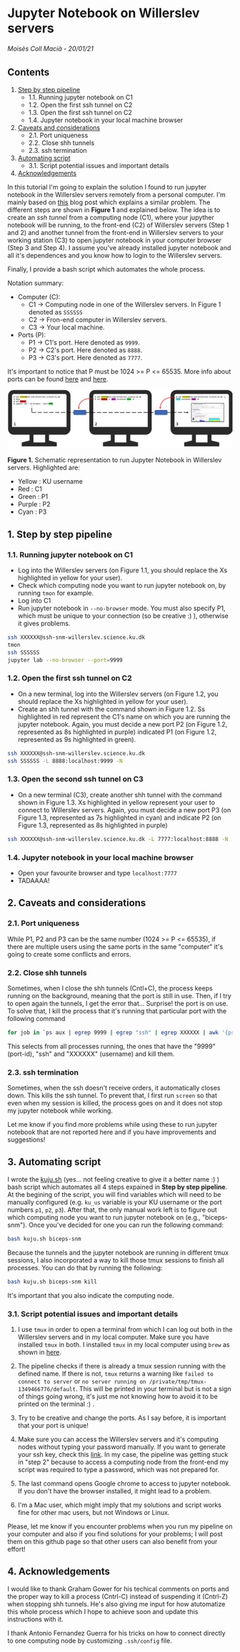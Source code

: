 # Jupyter Notebook on Willerslev servers

###### Moisès Coll Macià - 20/01/21

## Contents

1. [Step by step pipeline](#stepbystep)
    - 1.1. Running jupyter notebook on C1
    - 1.2. Open the first ssh tunnel on C2
    - 1.3. Open the first ssh tunnel on C2
    - 1.4. Jupyter notebook in your local machine browser
2. [Caveats and considerations](#caveats)
    - 2.1. Port uniqueness
    - 2.2. Close shh tunnels
    - 2.3. ssh termination
3. [Automating script](#script)
    - 3.1. Script potential issues and important details
4. [Acknowledgements](#ackn)

In this tutorial I'm going to explain the solution I found to run jupyter notebook in the Willerslev servers remotely from a personal computer. I'm mainly based on [this](https://medium.com/@sankarshan7/how-to-run-jupyter-notebook-in-server-which-is-at-multi-hop-distance-a02bc8e78314) blog post which explains a similar problem. The different steps are shown in **Figure 1** and explained below. The idea is to create an *ssh tunnel* from a computing node (C1), where your jupyther notebook will be running, to the front-end (C2) of Willerslev servers (Step 1 and 2) and another tunnel from the front-end in Willerslev servers to your working station (C3) to open jupyter notebook in your computer browser (Step 3 and Step 4). I assume you've already installed jupyter notebook and all it's dependences and you know how to login to the Willerslev servers. 

Finally, I provide a bash script which automates the whole process. 

Notation summary:

- Computer (C):
    - C1 -> Computing node in one of the Willerslev servers. In Figure 1 denoted as `SSSSSS`
    - C2 -> Fron-end computer in Willerslev servers.
    - C3 -> Your local machine.
- Ports (P):
    - P1 -> C1's port. Here denoted as `9999`.
    - P2 -> C2's port. Here denoted as `8888`.
    - P3 -> C3's port. Here denoted as `7777`.
    
It's important to notice that P must be 1024 >= P <= 65535. More info about ports can be found [here](https://www.ssh.com/ssh/port) and [here](https://linuxhint.com/change_default_ssh_port/).

![](Figure1.png)

**Figure 1.** Schematic representation to run Jupyter Notebook in Willerslev servers. Highlighted are:
- Yellow : KU username
- Red : C1
- Green : P1
- Purple : P2
- Cyan : P3

<a name="stepbystep"></a>
## 1. Step by step pipeline

### 1.1. Running jupyter notebook on C1

- Log into the Willerslev servers (on Figure 1.1, you should replace the Xs highlighted in yellow for your user).
- Check which computing node you want to run jupyter notebook on, by running `tmon` for example.
- Log into C1
- Run jupyter notebook in `--no-browser` mode. You must also specify P1, which must be unique to your connection (so be creative :) ), otherwise it gives problems. 


```bash
ssh XXXXXX@ssh-snm-willerslev.science.ku.dk
tmon
ssh SSSSSS
jupyter lab --no-browser --port=9999
```

### 1.2. Open the first ssh tunnel on C2

- On a new terminal, log into the Willerslev servers (on Figure 1.2, you should replace the Xs highlighted in yellow for your user).
- Create an shh tunnel with the command shown in Figure 1.2. Ss highlighted in red represent the C1's name on which you are running the jupyter notebook. Again, you must decide a new port P2 (on Figure 1.2, represented as 8s highlighted in purple) indicated P1 (on Figure 1.2, represented as 9s highlighted in green).


```bash
ssh XXXXXX@ssh-snm-willerslev.science.ku.dk
ssh SSSSSS -L 8888:localhost:9999 -N
```

### 1.3. Open the second ssh tunnel on C3

- On a new terminal (C3), create another shh tunnel with the command shown in Figure 1.3. Xs highlighted in yellow represent your user to connect to Willerslev servers. Again, you must decide a new port P3 (on Figure 1.3, represented as 7s highlighted in cyan) and indicate P2 (on Figure 1.3, represented as 8s highlighted in purple)


```bash
ssh XXXXXX@ssh-snm-willerslev.science.ku.dk -L 7777:localhost:8888 -N
```

### 1.4. Jupyter notebook in your local machine browser

- Open your favourite browser and type `localhost:7777`
- TADAAAA!

<a name="caveats"></a>
## 2. Caveats and considerations

### 2.1. Port uniqueness

While P1, P2 and P3 can be the same number (1024 >= P <= 65535), if there are multiple users using the same ports in the same "computer" it's going to create some conflicts and errors. 

### 2.2. Close shh tunnels

Sometimes, when I close the shh tunnels (Cntl+C), the process keeps running on the background, meaning that the port is still in use. Then, if I try to open again the tunnels, I get the error that... Surprise! the port is on use. To solve that, I kill the process that it's running that particular port with the following command


```bash
for job in `ps aux | egrep 9999 | egrep "ssh" | egrep XXXXXX | awk '{print $2}'`; do kill -9 ${job}; done
```

This selects from all processes running, the ones that have the "9999" (port-id), "ssh" and "XXXXXX" (username) and kill them. 

### 2.3. ssh termination

Sometimes, when the ssh doesn't receive orders, it automatically closes down. This kills the ssh tunnel. To prevent that, I first run `screen` so that even when my session is killed, the process goes on and it does not stop my jupyter notebook while working. 

Let me know if you find more problems while using these to run jupyter notebook that are not reported here and if you have improvements and suggestions!

<a name="script"></a>
## 3. Automating script

I wrote the [kuju.sh](kuju.sh) (yes... not feeling creative to give it a better name :) ) bash script which automates all 4 steps expained in **Step by step pipeline**. At the begining of the script, you will find variables which will need to be manually configured (e.g. `ku_us` variable is your KU username or the port numbers `p1`, `p2`, `p3`). After that, the only manual work left is to figure out which computing node you want to run jupyter notebook on (e.g., "biceps-snm"). Once you've decided for one you can run the following command:

```bash
bash kuju.sh biceps-snm
```

Because the tunnels and the jupyter notebook are running in different tmux sessions, I also incorporated a way to kill those tmux sessions to finish all processes. You can do that by running the following:

```bash
bash kuju.sh biceps-snm kill
```

It's important that you also indicate the computing node.

### 3.1. Script potential issues and important details

1. I use `tmux` in order to open a terminal from which I can log out both in the Willerslev servers and in my local computer. Make sure you have installed `tmux` in both. I installed `tmux` in my local computer using `brew` as shown in [here](https://linuxize.com/post/getting-started-with-tmux/).

2. The pipeline checks if there is already a tmux session running with the defined name. If there is not, `tmux` returns a warning like `failed to connect to server` or `no server running on /private/tmp/tmux-1349466776/default`. This will be printed in your terminal but is not a sign of things going wrong, it's just me not knowing how to avoid it to be printed on the terminal :) .

3. Try to be creative and change the ports. As I say before, it is important that your port is unique!

4. Make sure you can access the Willerslev servers and it's computing nodes without typing your password manually. If you want to generate your ssh key, check this [link](https://www.ssh.com/ssh/keygen/). In my case, the pipeline was getting stuck in "step 2" because to access a computing node from the front-end my script was required to type a password, which was not prepared for.

5. The last command opens Google chrome to access to jupyter notebook. If you don't have the browser installed, it might lead to a problem.

6. I'm a Mac user, which might imply that my solutions and script works fine for other mac users, but not Windows or Linux.

Please, let me know if you encounter problems when you run my pipeline on your computer and also if you find solutions for your problems; I will post them on this github page so that other users can also benefit from your effort!

<a name="ackn"></a>
## 4. Acknowledgements

I would like to thank Graham Gower for his techical comments on ports and the proper way to kill a process (Cntrl-C) instead of suspending it (Cntrl-Z) when stopping shh tunnels. He's also giving me input for how atutomatize this whole process which I hope to achieve soon and update this instructions with it. 

I thank Antonio Fernandez Guerra for his tricks on how to connect directly to one computing node by customizing `.ssh/config` file. 
